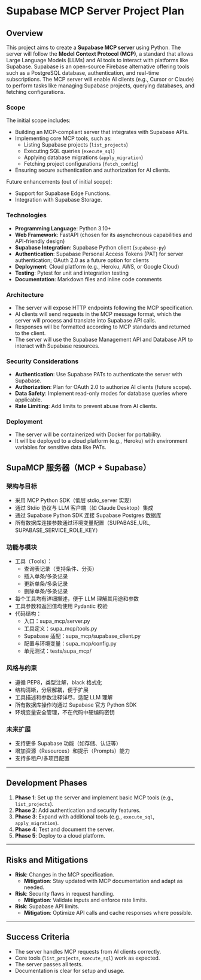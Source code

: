 # Supabase MCP Server Project Plan

## Overview
This project aims to create a **Supabase MCP server** using Python. The server will follow the **Model Context Protocol (MCP)**, a standard that allows Large Language Models (LLMs) and AI tools to interact with platforms like Supabase. Supabase is an open-source Firebase alternative offering tools such as a PostgreSQL database, authentication, and real-time subscriptions. The MCP server will enable AI clients (e.g., Cursor or Claude) to perform tasks like managing Supabase projects, querying databases, and fetching configurations.

### Scope
The initial scope includes:
- Building an MCP-compliant server that integrates with Supabase APIs.
- Implementing core MCP tools, such as:
  - Listing Supabase projects (`list_projects`)
  - Executing SQL queries (`execute_sql`)
  - Applying database migrations (`apply_migration`)
  - Fetching project configurations (`fetch_config`)
- Ensuring secure authentication and authorization for AI clients.

Future enhancements (out of initial scope):
- Support for Supabase Edge Functions.
- Integration with Supabase Storage.

### Technologies
- **Programming Language**: Python 3.10+
- **Web Framework**: FastAPI (chosen for its asynchronous capabilities and API-friendly design)
- **Supabase Integration**: Supabase Python client (`supabase-py`)
- **Authentication**: Supabase Personal Access Tokens (PAT) for server authentication; OAuth 2.0 as a future option for clients
- **Deployment**: Cloud platform (e.g., Heroku, AWS, or Google Cloud)
- **Testing**: Pytest for unit and integration testing
- **Documentation**: Markdown files and inline code comments

### Architecture
- The server will expose HTTP endpoints following the MCP specification.
- AI clients will send requests in the MCP message format, which the server will process and translate into Supabase API calls.
- Responses will be formatted according to MCP standards and returned to the client.
- The server will use the Supabase Management API and Database API to interact with Supabase resources.

### Security Considerations
- **Authentication**: Use Supabase PATs to authenticate the server with Supabase.
- **Authorization**: Plan for OAuth 2.0 to authorize AI clients (future scope).
- **Data Safety**: Implement read-only modes for database queries where applicable.
- **Rate Limiting**: Add limits to prevent abuse from AI clients.

### Deployment
- The server will be containerized with Docker for portability.
- It will be deployed to a cloud platform (e.g., Heroku) with environment variables for sensitive data like PATs.

## SupaMCP 服务器（MCP + Supabase）

### 架构与目标
- 采用 MCP Python SDK（低层 stdio_server 实现）
- 通过 Stdio 协议与 LLM 客户端（如 Claude Desktop）集成
- 通过 Supabase Python SDK 连接 Supabase Postgres 数据库
- 所有数据库连接参数通过环境变量配置（SUPABASE_URL, SUPABASE_SERVICE_ROLE_KEY）

### 功能与模块
- 工具（Tools）：
  - 查询表记录（支持条件、分页）
  - 插入单条/多条记录
  - 更新单条/多条记录
  - 删除单条/多条记录
- 每个工具均有详细描述，便于 LLM 理解其用途和参数
- 工具参数和返回值均使用 Pydantic 校验
- 代码结构：
  - 入口：supa_mcp/server.py
  - 工具定义：supa_mcp/tools.py
  - Supabase 适配：supa_mcp/supabase_client.py
  - 配置与环境变量：supa_mcp/config.py
  - 单元测试：tests/supa_mcp/

### 风格与约束
- 遵循 PEP8，类型注解，black 格式化
- 结构清晰，分层解耦，便于扩展
- 工具描述和参数注释详尽，适配 LLM 理解
- 所有数据库操作均通过 Supabase 官方 Python SDK
- 环境变量安全管理，不在代码中硬编码密钥

### 未来扩展
- 支持更多 Supabase 功能（如存储、认证等）
- 增加资源（Resources）和提示（Prompts）能力
- 支持多租户/多项目配置

---

## Development Phases
1. **Phase 1**: Set up the server and implement basic MCP tools (e.g., `list_projects`).
2. **Phase 2**: Add authentication and security features.
3. **Phase 3**: Expand with additional tools (e.g., `execute_sql`, `apply_migration`).
4. **Phase 4**: Test and document the server.
5. **Phase 5**: Deploy to a cloud platform.

---

## Risks and Mitigations
- **Risk**: Changes in the MCP specification.
  - **Mitigation**: Stay updated with MCP documentation and adapt as needed.
- **Risk**: Security flaws in request handling.
  - **Mitigation**: Validate inputs and enforce rate limits.
- **Risk**: Supabase API limits.
  - **Mitigation**: Optimize API calls and cache responses where possible.

---

## Success Criteria
- The server handles MCP requests from AI clients correctly.
- Core tools (`list_projects`, `execute_sql`) work as expected.
- The server passes all tests.
- Documentation is clear for setup and usage.